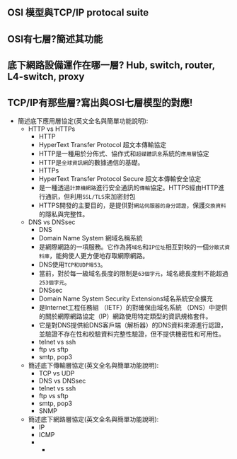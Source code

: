 ## OSI 模型與TCP/IP protocal suite
## OSI有七層?簡述其功能
## 底下網路設備運作在哪一層? Hub, switch, router, L4-switch, proxy
## TCP/IP有那些層?寫出與OSI七層模型的對應!

 - 簡述底下應用層協定(英文全名與簡單功能說明):
    - HTTP vs HTTPs
      - HTTP  
      - HyperText Transfer Protocol 超文本傳輸協定
      - HTTP是一種用於分佈式、協作式和`超媒體訊息`系統的`應用層`協定
      - HTTP是`全球資訊網`的數據通信的基礎。
      - HTTPs
      - HyperText Transfer Protocol Secure 超文本傳輸安全協定
      - 是一種透過`計算機網路`進行安全通訊的`傳輸`協定。HTTPS經由HTTP進行通訊，但利用`SSL/TLS`來加密封包
      - HTTPS開發的主要目的，是提供對`網站伺服器的身分認證`，保護`交換資料`的隱私與完整性。
    - DNS vs DNSsec
      - DNS  
      - Domain Name System 網域名稱系統
      - 是網際網路的一項服務。它作為將`域名`和`IP位址`相互對映的一個`分散式資料庫`，能夠使人更方便地存取網際網路。
      - DNS使用`TCP和UDP埠53`。
      - 當前，對於每一級域名長度的限制是`63個字元`，域名總長度則不能超過`253個字元`。
      - DNSsec
      - Domain Name System Security Extensions域名系統安全擴充
      - 是Internet工程任務組 （IETF）的對確保由域名系統 （DNS）中提供的關於網際網路協定（IP）網路使用特定類型的資訊規格套件。
      - 它是對DNS提供給DNS客戶端（解析器）的DNS資料來源進行認證，並驗證不存在性和校驗資料完整性驗證，但不提供機密性和可用性。
      - telnet vs ssh
      - ftp vs sftp
      - smtp, pop3
    - 簡述底下傳輸層協定(英文全名與簡單功能說明):
      - TCP vs UDP
      - DNS vs DNSsec
      - telnet vs ssh
      - ftp vs sftp
      - smtp, pop3
      - SNMP
    - 簡述底下網路層協定(英文全名與簡單功能說明): 
      - IP
      - ICMP 
      - -
